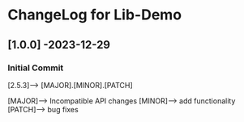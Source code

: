 # ChangeLog for Lib-Demo

## [1.0.0] -2023-12-29
### Initial Commit

[2.5.3]--> [MAJOR].[MINOR].[PATCH]

[MAJOR]--> Incompatible API changes
[MINOR]--> add functionality
[PATCH]--> bug fixes